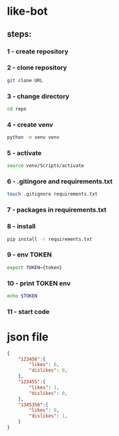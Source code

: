 # like-bot

## steps:
### 1 - create repository

### 2 - clone repository
```bash 
git clone URL
```

### 3 - change directory
```bash
cd repo
```

### 4 - create venv
```bash
python -m venv venv
```

### 5 - activate
```bash
source venv/Scripts/activate
```

### 6 - .gitingore and requirements.txt
```bash
touch .gitignore requirements.txt
```

### 7 - packages in requirements.txt

### 8 - install
```bash
pip install -r requirements.txt
```

### 9 - env TOKEN
```bash
export TOKEN={token}
```

### 10 - print TOKEN env
```bash
echo $TOKEN
```

### 11 - start code


# json file
```json
{
    "123456":{
        "likes": 0,
        "dislikes": 0,
    },
    "123455":{
        "likes": 1,
        "dislikes": 0,
    },
    "1345356":{
        "likes": 0,
        "dislikes": 1,
    }
}
```